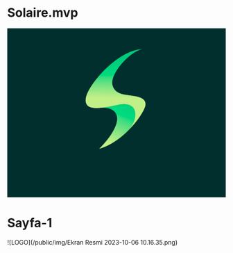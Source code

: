 # Solaire.mvp

![LOGO](/Ekran%20Resmi%202023-10-04%2022.03.59.png)





# Sayfa-1

![LOGO](/public/img/Ekran Resmi 2023-10-06 10.16.35.png)
